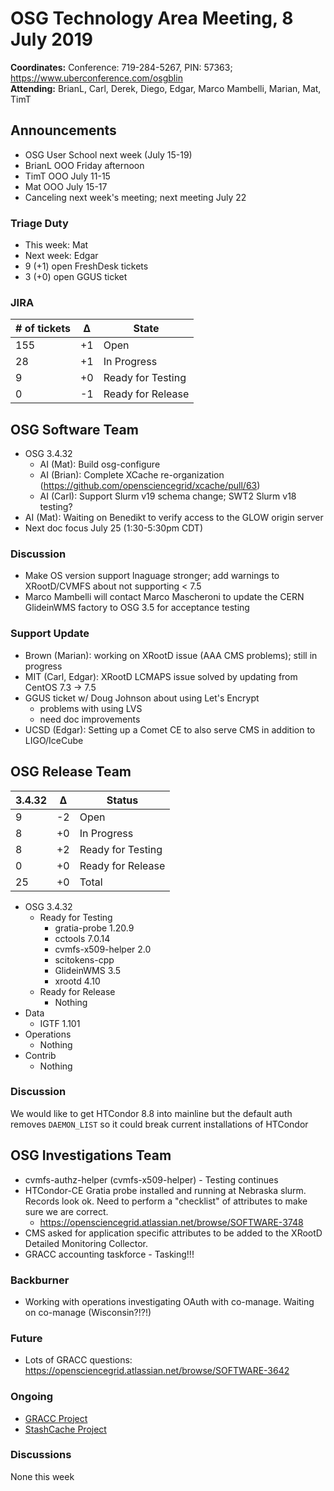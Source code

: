 # OSG Technology Area Meeting,  8 July 2019

**Coordinates:** Conference: 719-284-5267, PIN: 57363; <https://www.uberconference.com/osgblin>  
**Attending:** BrianL, Carl, Derek, Diego, Edgar, Marco Mambelli, Marian, Mat, TimT


## Announcements

-   OSG User School next week (July 15-19)
-   BrianL OOO Friday afternoon
-   TimT OOO July 11-15
-   Mat OOO July 15-17
-   Canceling next week's meeting; next meeting July 22


### Triage Duty

-   This week: Mat
-   Next week: Edgar
-   9 (+1) open FreshDesk tickets
-   3 (+0) open GGUS ticket


### JIRA

| # of tickets | &Delta; | State             |
|------------ |------- |----------------- |
| 155          | +1      | Open              |
| 28           | +1      | In Progress       |
| 9            | +0      | Ready for Testing |
| 0            | -1      | Ready for Release |


## OSG Software Team

-   OSG 3.4.32  
    -   AI (Mat): Build osg-configure
    -   AI (Brian): Complete XCache re-organization (<https://github.com/opensciencegrid/xcache/pull/63>)
    -   AI (Carl): Support Slurm v19 schema change; SWT2 Slurm v18 testing?
-   AI (Mat): Waiting on Benedikt to verify access to the GLOW origin server
-   Next doc focus July 25 (1:30-5:30pm CDT)


### Discussion

-   Make OS version support lnaguage stronger; add warnings to XRootD/CVMFS about not supporting < 7.5
-   Marco Mambelli will contact Marco Mascheroni to update the CERN GlideinWMS factory to OSG 3.5 for acceptance testing


### Support Update

-   Brown (Marian): working on XRootD issue (AAA CMS problems); still in progress
-   MIT (Carl, Edgar): XRootD LCMAPS issue solved by updating from CentOS 7.3 -> 7.5
-   GGUS ticket w/ Doug Johnson about using Let's Encrypt
    -   problems with using LVS
    -   need doc improvements
-   UCSD (Edgar): Setting up a Comet CE to also serve CMS in addition to LIGO/IceCube


## OSG Release Team

| 3.4.32 | &Delta; | Status            |
|------ |------- |----------------- |
| 9      | -2      | Open              |
| 8      | +0      | In Progress       |
| 8      | +2      | Ready for Testing |
| 0      | +0      | Ready for Release |
| 25     | +0      | Total             |

-   OSG 3.4.32  
    -   Ready for Testing  
        -   gratia-probe 1.20.9
        -   cctools 7.0.14
        -   cvmfs-x509-helper 2.0
        -   scitokens-cpp
        -   GlideinWMS 3.5
        -   xrootd 4.10
    -   Ready for Release  
        -   Nothing
-   Data  
    -   IGTF 1.101
-   Operations  
    -   Nothing
-   Contrib  
    -   Nothing


### Discussion

We would like to get HTCondor 8.8 into mainline but the default auth removes `DAEMON_LIST` so it could break current
installations of HTCondor


## OSG Investigations Team

-   cvmfs-authz-helper (cvmfs-x509-helper) - Testing continues
-   HTCondor-CE Gratia probe installed and running at Nebraska slurm. Records look ok.  Need to perform a "checklist" of attributes to make sure we are correct.
    - https://opensciencegrid.atlassian.net/browse/SOFTWARE-3748
-   CMS asked for application specific attributes to be added to the XRootD Detailed Monitoring Collector.
-   GRACC accounting taskforce - Tasking!!!


### Backburner

-   Working with operations investigating OAuth with co-manage.  Waiting on co-manage (Wisconsin?!?!)


### Future

-   Lots of GRACC questions: <https://opensciencegrid.atlassian.net/browse/SOFTWARE-3642>


### Ongoing

-   [GRACC Project](https://opensciencegrid.atlassian.net/projects/GRACC)
-   [StashCache Project](http://opensciencegrid.org/docs/data/stashcache/overview/)


### Discussions

None this week

